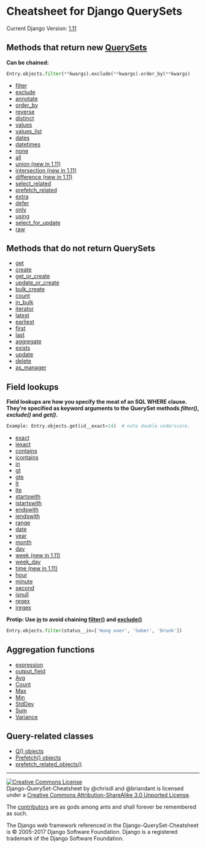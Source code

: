# Cheatsheet for Django QuerySets
Current Django Version: [1.11](https://docs.djangoproject.com/en/1.11/ref/models/querysets/)

## Methods that return new [QuerySets](https://docs.djangoproject.com/en/1.11/ref/models/querysets/#methods-that-return-new-querysets)

**Can be chained:**

```python
Entry.objects.filter(**kwargs).exclude(**kwargs).order_by(**kwargs)
```

 * [filter](https://docs.djangoproject.com/en/1.11/ref/models/querysets/#filter)
 * [exclude](https://docs.djangoproject.com/en/1.11/ref/models/querysets/#exclude)
 * [annotate](https://docs.djangoproject.com/en/1.11/ref/models/querysets/#annotate)
 * [order_by](https://docs.djangoproject.com/en/1.11/ref/models/querysets/#order-by)
 * [reverse](https://docs.djangoproject.com/en/1.11/ref/models/querysets/#reverse)
 * [distinct](https://docs.djangoproject.com/en/1.11/ref/models/querysets/#distinct)
 * [values](https://docs.djangoproject.com/en/1.11/ref/models/querysets/#values)
 * [values_list](https://docs.djangoproject.com/en/1.11/ref/models/querysets/#values-list)
 * [dates](https://docs.djangoproject.com/en/1.11/ref/models/querysets/#dates)
 * [datetimes](https://docs.djangoproject.com/en/1.11/ref/models/querysets/#datetimes)
 * [none](https://docs.djangoproject.com/en/1.11/ref/models/querysets/#none)
 * [all](https://docs.djangoproject.com/en/1.11/ref/models/querysets/#all)
 * [union (new in 1.11)](https://docs.djangoproject.com/en/1.11/ref/models/querysets/#union)
 * [intersection (new in 1.11)](https://docs.djangoproject.com/en/1.11/ref/models/querysets/#intersection)
 * [difference (new in 1.11)](https://docs.djangoproject.com/en/1.11/ref/models/querysets/#difference)
 * [select_related](https://docs.djangoproject.com/en/1.11/ref/models/querysets/#select-related)
 * [prefetch_related](https://docs.djangoproject.com/en/1.11/ref/models/querysets/#prefetch-related)
 * [extra](https://docs.djangoproject.com/en/1.11/ref/models/querysets/#extra)
 * [defer](https://docs.djangoproject.com/en/1.11/ref/models/querysets/#defer)
 * [only](https://docs.djangoproject.com/en/1.11/ref/models/querysets/#only)
 * [using](https://docs.djangoproject.com/en/1.11/ref/models/querysets/#using)
 * [select_for_update](https://docs.djangoproject.com/en/1.11/ref/models/querysets/#select-for-update)
 * [raw](https://docs.djangoproject.com/en/1.11/ref/models/querysets/#raw)

## Methods that do not return QuerySets

 * [get](https://docs.djangoproject.com/en/1.11/ref/models/querysets/#get)
 * [create](https://docs.djangoproject.com/en/1.11/ref/models/querysets/#create)
 * [get_or_create](https://docs.djangoproject.com/en/1.11/ref/models/querysets/#get-or-create)
 * [update_or_create](https://docs.djangoproject.com/en/1.11/ref/models/querysets/#update-or-create)
 * [bulk_create](https://docs.djangoproject.com/en/1.11/ref/models/querysets/#bulk-create)
 * [count](https://docs.djangoproject.com/en/1.11/ref/models/querysets/#count)
 * [in_bulk](https://docs.djangoproject.com/en/1.11/ref/models/querysets/#in-bulk)
 * [iterator](https://docs.djangoproject.com/en/1.11/ref/models/querysets/#iterator)
 * [latest](https://docs.djangoproject.com/en/1.11/ref/models/querysets/#latest)
 * [earliest](https://docs.djangoproject.com/en/1.11/ref/models/querysets/#earliest)
 * [first](https://docs.djangoproject.com/en/1.11/ref/models/querysets/#first)
 * [last](https://docs.djangoproject.com/en/1.11/ref/models/querysets/#last)
 * [aggregate](https://docs.djangoproject.com/en/1.11/ref/models/querysets/#aggregate)
 * [exists](https://docs.djangoproject.com/en/1.11/ref/models/querysets/#exists)
 * [update](https://docs.djangoproject.com/en/1.11/ref/models/querysets/#update)
 * [delete](https://docs.djangoproject.com/en/1.11/ref/models/querysets/#delete)
 * [as_manager](https://docs.djangoproject.com/en/1.11/ref/models/querysets/#as-manager)

## Field lookups

**Field lookups are how you specify the meat of an SQL WHERE clause. They’re specified as keyword arguments to the QuerySet methods *filter()*, *exclude()* and *get()*.**

```python
Example: Entry.objects.get(id__exact=14)  # note double underscore.
```

 * [exact](https://docs.djangoproject.com/en/1.11/ref/models/querysets/#exact)
 * [iexact](https://docs.djangoproject.com/en/1.11/ref/models/querysets/#iexact)
 * [contains](https://docs.djangoproject.com/en/1.11/ref/models/querysets/#contains)
 * [icontains](https://docs.djangoproject.com/en/1.11/ref/models/querysets/#icontains)
 * [in](https://docs.djangoproject.com/en/1.11/ref/models/querysets/#in)
 * [gt](https://docs.djangoproject.com/en/1.11/ref/models/querysets/#gt)
 * [gte](https://docs.djangoproject.com/en/1.11/ref/models/querysets/#gte)
 * [lt](https://docs.djangoproject.com/en/1.11/ref/models/querysets/#lt)
 * [lte](https://docs.djangoproject.com/en/1.11/ref/models/querysets/#lte)
 * [startswith](https://docs.djangoproject.com/en/1.11/ref/models/querysets/#startswith)
 * [istartswith](https://docs.djangoproject.com/en/1.11/ref/models/querysets/#istartswith)
 * [endswith](https://docs.djangoproject.com/en/1.11/ref/models/querysets/#endswith)
 * [iendswith](https://docs.djangoproject.com/en/1.11/ref/models/querysets/#iendswith)
 * [range](https://docs.djangoproject.com/en/1.11/ref/models/querysets/#range)
 * [date](https://docs.djangoproject.com/en/1.11/ref/models/querysets/#date)
 * [year](https://docs.djangoproject.com/en/1.11/ref/models/querysets/#year)
 * [month](https://docs.djangoproject.com/en/1.11/ref/models/querysets/#month)
 * [day](https://docs.djangoproject.com/en/1.11/ref/models/querysets/#day)
 * [week (new in 1.11)](https://docs.djangoproject.com/en/1.11/ref/models/querysets/#week)
 * [week_day](https://docs.djangoproject.com/en/1.11/ref/models/querysets/#week_day)
 * [time (new in 1.11)](https://docs.djangoproject.com/en/1.11/ref/models/querysets/#time)
 * [hour](https://docs.djangoproject.com/en/1.11/ref/models/querysets/#hour)
 * [minute](https://docs.djangoproject.com/en/1.11/ref/models/querysets/#minute)
 * [second](https://docs.djangoproject.com/en/1.11/ref/models/querysets/#second)
 * [isnull](https://docs.djangoproject.com/en/1.11/ref/models/querysets/#isnull)
 * [regex](https://docs.djangoproject.com/en/1.11/ref/models/querysets/#regex)
 * [iregex](https://docs.djangoproject.com/en/1.11/ref/models/querysets/#iregex)

**Protip: Use [in](https://docs.djangoproject.com/en/1.11/ref/models/querysets/#in) to avoid chaining [filter()](https://docs.djangoproject.com/en/1.11/ref/models/querysets/#filter) and [exclude()](https://docs.djangoproject.com/en/1.11/ref/models/querysets/#exclude)**

```python
Entry.objects.filter(status__in=['Hung over', 'Sober', 'Drunk'])
```

## Aggregation functions

 * [expression](https://docs.djangoproject.com/en/1.11/ref/models/querysets/#expression)
 * [output_field](https://docs.djangoproject.com/en/1.11/ref/models/querysets/#output-field)
 * [Avg](https://docs.djangoproject.com/en/1.11/ref/models/querysets/#avg)
 * [Count](https://docs.djangoproject.com/en/1.11/ref/models/querysets/#id6)
 * [Max](https://docs.djangoproject.com/en/1.11/ref/models/querysets/#max)
 * [Min](https://docs.djangoproject.com/en/1.11/ref/models/querysets/#min)
 * [StdDev](https://docs.djangoproject.com/en/1.11/ref/models/querysets/#stddev)
 * [Sum](https://docs.djangoproject.com/en/1.11/ref/models/querysets/#sum)
 * [Variance](https://docs.djangoproject.com/en/1.11/ref/models/querysets/#variance)

## Query-related classes

 * [Q() objects](https://docs.djangoproject.com/en/1.11/ref/models/querysets/#q-objects)
 * [Prefetch() objects](https://docs.djangoproject.com/en/1.11/ref/models/querysets/#prefetch-objects)
 * [prefetch_related_objects()](https://docs.djangoproject.com/en/1.11/ref/models/querysets/#prefetch-related-objects)

- - -

<a rel="license" href="http://creativecommons.org/licenses/by-sa/3.0/deed.en_US"><img alt="Creative Commons License" style="border-width:0" src="http://i.creativecommons.org/l/by-sa/3.0/88x31.png" /></a><br /><span xmlns:dct="http://purl.org/dc/terms/" href="http://purl.org/dc/dcmitype/Text" property="dct:title" rel="dct:type">Django-QuerySet-Cheatsheet</span> by <span xmlns:cc="http://creativecommons.org/ns#" property="cc:attributionName">@chrisdl and @briandant</span> is licensed under a <a rel="license" href="http://creativecommons.org/licenses/by-sa/3.0/deed.en_US">Creative Commons Attribution-ShareAlike 3.0 Unported License</a>.<br />

The [contributors](https://github.com/chrisdl/Django-QuerySet-Cheatsheet/graphs/contributors) are as gods among ants and shall forever be remembered as such.

The Django web framework referenced in the Django-QuerySet-Cheatsheet is ​© 2005-2017 Django Software Foundation.
Django is a registered trademark of the Django Software Foundation.
